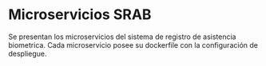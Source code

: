 # Microservicios SRAB

Se presentan los microservicios del sistema de registro de asistencia biometrica.
Cada microservicio posee su dockerfile con la configuración de despliegue. 